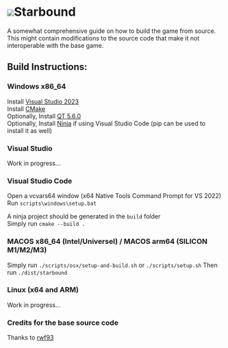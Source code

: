 
<h1><img src=https://images.weserv.nl/?url=https://github.com/rwf93/starbound/blob/master/logo.png?raw=true?v=4&h=24&w=24&fit=cover&mask=circle&maxage=7d>Starbound</h1>

A somewhat comprehensive guide on how to build the game from source.  
This might contain modifications to the source code that make it not interoperable with the base game.

## Build Instructions:
### Windows x86_64
Install [Visual Studio 2023](https://c2rsetup.officeapps.live.com/c2r/downloadVS.aspx?sku=community&channel=Release&version=VS2022&source=VSLandingPage&add=Microsoft.VisualStudio.Workload.ManagedDesktop&add=Microsoft.VisualStudio.Workload.Azure&add=Microsoft.VisualStudio.Workload.NetWeb&includeRecommended=true&cid=2030)  
Install [CMake](https://github.com/Kitware/CMake/releases/download/v3.27.0-rc2/cmake-3.27.0-rc2-windows-x86_64.msi)  
Optionally, Install [QT 5.6.0](https://download.qt.io/new_archive/qt/5.6/5.6.0/qt-opensource-windows-x86-msvc2015_64-5.6.0.exe)  
Optionally, Install [Ninja](https://github.com/ninja-build/ninja/releases) if using Visual Studio Code (pip can be used to install it as well)

### Visual Studio
Work in progress...

### Visual Studio Code
Open a vcvars64 window (x64 Native Tools Command Prompt for VS 2022)  
Run ``scripts\windows\setup.bat``

A ninja project should be generated in the ``build`` folder  
Simply run ``cmake --build .``

### MACOS x86_64 (Intel/Universel) / MACOS arm64 (SILICON M1/M2/M3)
Simply run ``./scripts/osx/setup-and-build.sh`` or ``./scripts/setup.sh``
Then run ``./dist/starbound``

### Linux (x64 and ARM)
Work in progress...

### Credits for the base source code
Thanks to [rwf93](https://github.com/rwf93/Starbound)